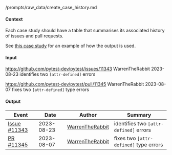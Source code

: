 /prompts/raw_data/create_case_history.md

#### Context

Each case study should have a table that summarises its associated history of issues and pull requests.

See [this case study](https://github.com/WarrenTheRabbit/pytest-onboarding/blob/main/case_studies/11345/README.md) for an example of how the output is used.

#### Input

https://github.com/pytest-dev/pytest/issues/11343
WarrenTheRabbit
2023-08-23
identifies two `[attr-defined]` errors

https://github.com/pytest-dev/pytest/pull/11345
WarrenTheRabbit
2023-08-07
fixes two `[attr-defined]` type errors

#### Output

| Event                                                             | Date       | Author                                                | Summary                                |
| ----------------------------------------------------------------- | ---------- | ----------------------------------------------------- | -------------------------------------- |
| [Issue #11343](https://github.com/pytest-dev/pytest/issues/11343) | 2023-08-23 | [WarrenTheRabbit](https://github.com/WarrenTheRabbit) | identifies two `[attr-defined]` errors |
| [PR #11345](https://github.com/pytest-dev/pytest/pull/11345)      | 2023-08-07 | [WarrenTheRabbit](https://github.com/WarrenTheRabbit) | fixes two `[attr-defined]` type errors |
